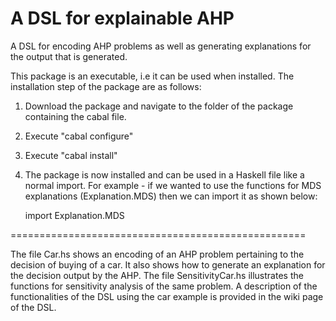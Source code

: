 # A DSL for explainable AHP
A DSL for encoding AHP problems as well as generating explanations for the output that is generated.

This package is an executable, i.e it can be used when installed. The installation step of the package are as follows:

1) Download the package and navigate to the folder of the package containing the cabal file.
2) Execute "cabal configure"
3) Execute "cabal install" 
4) The package is now installed and can be used in a Haskell file like a normal import. For example - if we wanted to use the functions for MDS explanations (Explanation.MDS) then we can import it as shown below:

    import Explanation.MDS

===================================================

The file Car.hs shows an encoding of an AHP problem pertaining to the decision of buying of a car. It also shows how to generate an explanation for the decision output by the AHP. The file SensitivityCar.hs illustrates the functions for sensitivity analysis of the same problem. A description of the functionalities of the DSL using the car example is provided in the wiki page of the DSL. 


